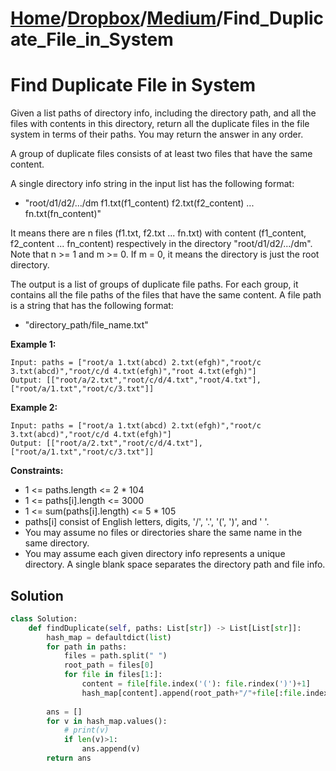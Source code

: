 # [Home](./../..)/[Dropbox](./..)/[Medium](./)/Find_Duplicate_File_in_System
<h1>Find Duplicate File in System</h1>

<p>
Given a list paths of directory info, including the directory path, and all the files with contents in this directory, return all the duplicate files in the file system in terms of their paths. You may return the answer in any order.

A group of duplicate files consists of at least two files that have the same content.

A single directory info string in the input list has the following format:

- "root/d1/d2/.../dm f1.txt(f1_content) f2.txt(f2_content) ... fn.txt(fn_content)"

It means there are n files (f1.txt, f2.txt ... fn.txt) with content (f1_content, f2_content ... fn_content) respectively in the directory "root/d1/d2/.../dm". Note that n >= 1 and m >= 0. If m = 0, it means the directory is just the root directory.

The output is a list of groups of duplicate file paths. For each group, it contains all the file paths of the files that have the same content. A file path is a string that has the following format:

- "directory_path/file_name.txt"

</p>

<b>Example 1:</b>

    Input: paths = ["root/a 1.txt(abcd) 2.txt(efgh)","root/c 3.txt(abcd)","root/c/d 4.txt(efgh)","root 4.txt(efgh)"]
    Output: [["root/a/2.txt","root/c/d/4.txt","root/4.txt"],["root/a/1.txt","root/c/3.txt"]]
    
<b>Example 2:</b>

    Input: paths = ["root/a 1.txt(abcd) 2.txt(efgh)","root/c 3.txt(abcd)","root/c/d 4.txt(efgh)"]
    Output: [["root/a/2.txt","root/c/d/4.txt"],["root/a/1.txt","root/c/3.txt"]]

<b>Constraints:</b>

- 1 <= paths.length <= 2 * 104
- 1 <= paths[i].length <= 3000
- 1 <= sum(paths[i].length) <= 5 * 105
- paths[i] consist of English letters, digits, '/', '.', '(', ')', and ' '.
- You may assume no files or directories share the same name in the same directory.
- You may assume each given directory info represents a unique directory. A single blank space separates the directory path and file info.

<h2>Solution</h2>

```python
class Solution:
    def findDuplicate(self, paths: List[str]) -> List[List[str]]:
        hash_map = defaultdict(list)
        for path in paths:
            files = path.split(" ")
            root_path = files[0]
            for file in files[1:]:
                content = file[file.index('('): file.rindex(')')+1]
                hash_map[content].append(root_path+"/"+file[:file.index('(')])
        
        ans = []
        for v in hash_map.values():
            # print(v)
            if len(v)>1:
                ans.append(v)
        return ans
```
